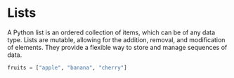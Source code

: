 # Lists

A Python list is an ordered collection of items, which can be of any data type. Lists are mutable, allowing for the addition, removal, and modification of elements. They provide a flexible way to store and manage sequences of data.

```python
fruits = ["apple", "banana", "cherry"]
```
